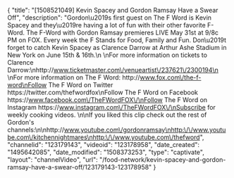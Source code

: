 {
    "title": "[1508521049] Kevin Spacey and Gordon Ramsay Have a Swear Off",
    "description": "Gordon\u2019s first guest on The F Word is Kevin Spacey and they\u2019re having a lot of fun with their other favorite F-Word. The F-Word with Gordon Ramsay premieres LIVE May 31st at 9\/8c PM on FOX. Every week the F Stands for Food, Family and Fun. Don\u2019t forget to catch Kevin Spacey as Clarence Darrow at Arthur Ashe Stadium in New York on June 15th & 16th.\n \nFor more information on tickets to Clarence Darrow:\nhttp:\/\/www.ticketmaster.com\/venueartist\/237621\/2300194\n \nFor more information on The F Word: http:\/\/www.fox.com\/the-f-word\nFollow The F Word on Twitter https:\/\/twitter.com\/thefwordfox\nFollow The F Word on Facebook https:\/\/www.facebook.com\/TheFWordFOX\/\nFollow The F Word on Instagram  https:\/\/www.instagram.com\/TheFWordFOX\/\nSubscribe for weekly cooking videos. \n\nIf you liked this clip check out the rest of Gordon's channels:\n\nhttp:\/\/www.youtube.com\/gordonramsay\nhttp:\/\/www.youtube.com\/kitchennightmares\nhttp:\/\/www.youtube.com\/thefword",
    "channelid": "123179143",
    "videoid": "123178958",
    "date_created": "1495642085",
    "date_modified": "1508373253",
    "type": "captivate",
    "layout": "channelVideo",
    "url": "\/food-network\/kevin-spacey-and-gordon-ramsay-have-a-swear-off\/123179143-123178958"
}